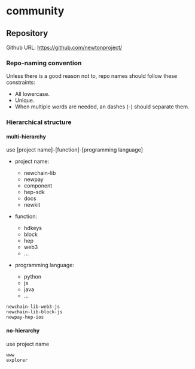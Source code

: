 # community

## Repository

Github URL: https://github.com/newtonproject/

### Repo-naming convention

Unless there is a good reason not to, repo names should follow these constraints:

- All lowercase.
- Unique. 
- When multiple words are needed, an dashes (-)  should separate them.

### Hierarchical structure

#### multi-hierarchy

use [project name]-[function]-[programming language]

- project name:
    - newchain-lib
    - newpay
    - component
    - hep-sdk
    - docs
    - newkit

- function:
    - hdkeys
    - block
    - hep
    - web3
    - ...

- programming language:
    - python
    - js
    - java
    - ...
```
newchain-lib-web3-js
newchain-lib-block-js
newpay-hep-ios
```

#### no-hierarchy
use project name
```
www
explorer
```
